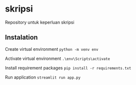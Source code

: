 # skripsi
Repository untuk keperluan skripsi

## Instalation
Create virtual environment
```python -m venv env```

Activate virtual environment
```.\env\Scripts\activate```

Install requirement packages
```pip install -r requirements.txt```

Run application
```streamlit run app.py```